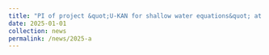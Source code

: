 ```yaml
---
title: "PI of project &quot;U-KAN for shallow water equations&quot; at the National Academic Infrastructure for Supercomputing in Sweden!"
date: 2025-01-01
collection: news
permalink: /news/2025-a
---
```


